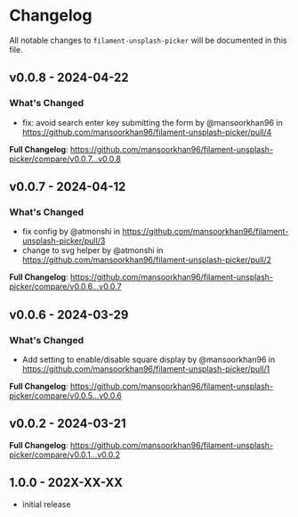 # Changelog

All notable changes to `filament-unsplash-picker` will be documented in this file.

## v0.0.8 - 2024-04-22

### What's Changed

* fix: avoid search enter key submitting the form by @mansoorkhan96 in https://github.com/mansoorkhan96/filament-unsplash-picker/pull/4

**Full Changelog**: https://github.com/mansoorkhan96/filament-unsplash-picker/compare/v0.0.7...v0.0.8

## v0.0.7 - 2024-04-12

### What's Changed

* fix config by @atmonshi in https://github.com/mansoorkhan96/filament-unsplash-picker/pull/3
* change to svg helper by @atmonshi in https://github.com/mansoorkhan96/filament-unsplash-picker/pull/2

**Full Changelog**: https://github.com/mansoorkhan96/filament-unsplash-picker/compare/v0.0.6...v0.0.7

## v0.0.6 - 2024-03-29

### What's Changed

* Add setting to enable/disable square display by @mansoorkhan96 in https://github.com/mansoorkhan96/filament-unsplash-picker/pull/1

**Full Changelog**: https://github.com/mansoorkhan96/filament-unsplash-picker/compare/v0.0.5...v0.0.6

## v0.0.2 - 2024-03-21

**Full Changelog**: https://github.com/mansoorkhan96/filament-unsplash-picker/compare/v0.0.1...v0.0.2

## 1.0.0 - 202X-XX-XX

- initial release
